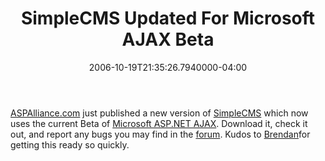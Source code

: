 ﻿---
title: SimpleCMS Updated For Microsoft AJAX Beta
date: "2006-10-19T21:35:26.7940000-04:00"
description: ASPAlliance.com just published a new version of SimpleCMS which now
featuredImage: img/simplecms-updated-for-microsoft-ajax-beta-featured.png
---

[ASPAlliance.com](http://aspalliance.com/) just published a new version of [SimpleCMS](http://aspalliance.com/simplecms) which now uses the current Beta of [Microsoft ASP.NET AJAX](http://ajax.asp.net/). Download it, check it out, and report any bugs you may find in the [forum](http://aspadvice.com/forums/572/ShowForum.aspx). Kudos to [Brendan](http://aspadvice.com/blogs/name/archive/2006/10/20/Simple-CMS-v0.9.61020.1-Released.-Now-using-Microsoft-AJAX_2E00_.aspx)for getting this ready so quickly.

